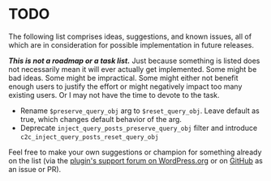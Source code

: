 # TODO

The following list comprises ideas, suggestions, and known issues, all of which are in consideration for possible implementation in future releases.

***This is not a roadmap or a task list.*** Just because something is listed does not necessarily mean it will ever actually get implemented. Some might be bad ideas. Some might be impractical. Some might either not benefit enough users to justify the effort or might negatively impact too many existing users. Or I may not have the time to devote to the task.

* Rename `$preserve_query_obj` arg to `$reset_query_obj`. Leave default as true, which changes default behavior of the arg.
* Deprecate `inject_query_posts_preserve_query_obj` filter and introduce `c2c_inject_query_posts_reset_query_obj`

Feel free to make your own suggestions or champion for something already on the list (via the [plugin's support forum on WordPress.org](https://wordpress.org/support/plugin/inject-query-posts/) or on [GitHub](https://github.com/coffee2code/inject-query-posts/) as an issue or PR).
